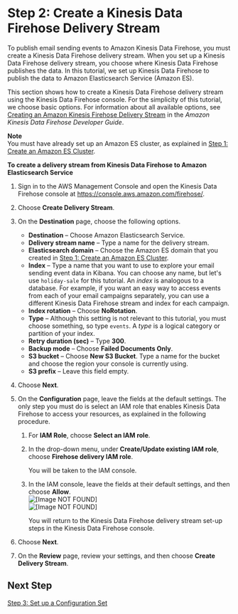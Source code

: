 # Step 2: Create a Kinesis Data Firehose Delivery Stream<a name="event-publishing-elasticsearch-firehose-stream"></a>

To publish email sending events to Amazon Kinesis Data Firehose, you must create a Kinesis Data Firehose delivery stream\. When you set up a Kinesis Data Firehose delivery stream, you choose where Kinesis Data Firehose publishes the data\. In this tutorial, we set up Kinesis Data Firehose to publish the data to Amazon Elasticsearch Service \(Amazon ES\)\.

 This section shows how to create a Kinesis Data Firehose delivery stream using the Kinesis Data Firehose console\. For the simplicity of this tutorial, we choose basic options\. For information about all available options, see [Creating an Amazon Kinesis Firehose Delivery Stream](https://docs.aws.amazon.com/firehose/latest/dev/basic-create.html) in the *Amazon Kinesis Data Firehose Developer Guide*\.

**Note**  
You must have already set up an Amazon ES cluster, as explained in [Step 1: Create an Amazon ES Cluster](event-publishing-elasticsearch-cluster.md)\.

**To create a delivery stream from Kinesis Data Firehose to Amazon Elasticsearch Service**

1. Sign in to the AWS Management Console and open the Kinesis Data Firehose console at [https://console\.aws\.amazon\.com/firehose/](https://console.aws.amazon.com/firehose/)\.

1. Choose **Create Delivery Stream**\.

1. On the **Destination** page, choose the following options\.
   + **Destination** – Choose Amazon Elasticsearch Service\.
   + **Delivery stream name** – Type a name for the delivery stream\.
   + **Elasticsearch domain** – Choose the Amazon ES domain that you created in [Step 1: Create an Amazon ES Cluster](event-publishing-elasticsearch-cluster.md)\.
   + **Index** – Type a name that you want to use to explore your email sending event data in Kibana\. You can choose any name, but let's use `holiday-sale` for this tutorial\. An *index* is analogous to a database\. For example, if you want an easy way to access events from each of your email campaigns separately, you can use a different Kinesis Data Firehose stream and index for each campaign\. 
   + **Index rotation** – Choose **NoRotation**\.
   + **Type** – Although this setting is not relevant to this tutorial, you must choose something, so type `events`\. A *type* is a logical category or partition of your index\. 
   + **Retry duration \(sec\)** – Type **300**\.
   + **Backup mode** – Choose **Failed Documents Only**\.
   + **S3 bucket** – Choose **New S3 Bucket**\. Type a name for the bucket and choose the region your console is currently using\.
   + **S3 prefix** – Leave this field empty\.

1. Choose **Next**\.

1. On the **Configuration** page, leave the fields at the default settings\. The only step you must do is select an IAM role that enables Kinesis Data Firehose to access your resources, as explained in the following procedure\.

   1. For **IAM Role**, choose **Select an IAM role**\.

   1. In the drop\-down menu, under **Create/Update existing IAM role**, choose **Firehose delivery IAM role**\.

      You will be taken to the IAM console\.

   1. In the IAM console, leave the fields at their default settings, and then choose **Allow**\.  
![\[Image NOT FOUND\]](http://docs.aws.amazon.com/ses/latest/DeveloperGuide/images/white_space_horizontal.png)  
![\[Image NOT FOUND\]](http://docs.aws.amazon.com/ses/latest/DeveloperGuide/images/event_publishing_tutorial_firehose_iam.png)

      You will return to the Kinesis Data Firehose delivery stream set\-up steps in the Kinesis Data Firehose console\.

1. Choose **Next**\.

1. On the **Review** page, review your settings, and then choose **Create Delivery Stream**\.

## Next Step<a name="event-publishing-elasticsearch-firehose-stream-next-step"></a>

[Step 3: Set up a Configuration Set](event-publishing-elasticsearch-configuration-set.md)